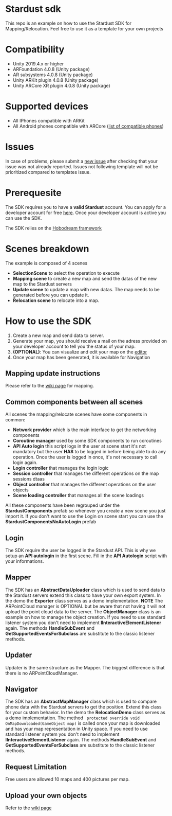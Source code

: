 # Stardust sdk
This repo is an example on how to use the Stardust SDK for Mapping/Relocation. Feel free to use it as a template for your own projects

# Compatibility
- Unity 2019.4.x or higher
- ARFoundation 4.0.8 (Unity package)
- AR subsystems 4.0.8 (Unity package)
- Unity ARKit plugin 4.0.8 (Unity package)
- Unity ARCore XR plugin 4.0.8 (Unity package)

# Supported devices
- All IPhones compatible with ARKit
- All Android phones compatible with ARCore ([list of compatible phones](https://developers.google.com/ar/discover/supported-devices))


# Issues
In case of problems, please submit a [new issue](https://github.com/Neogoma/stardust/issues) after checking that your issue was not already reported.
Issues not following template will not be prioritized compared to templates issue.


# Prerequesite
The SDK requires you to have a **valid Stardust** account. You can apply for a developer account for free [here](https://stardust.neogoma.com/).
Once your developer account is active you can use the SDK.

The SDK relies on the [Hobodream framework](https://github.com/Neogoma/hobodream)

# Scenes breakdown
The example is composed of 4 scenes
- **SelectionScene** to select the operation to execute
- **Mapping scene** to create a new map and send the datas of the new map to the Stardust servers
- **Update scene** to update a map with new datas. The map needs to be generated before you can update it.
- **Relocation scene** to relocate into a map.

# How to use the SDK
1. Create a new map and send data to server. 
2. Generate your map, you should receive a mail on the adress provided on your developer account to tell you the status of your map.
3. **(OPTIONAL)**: You can visualize and edit your map on the [editor](https://stardust.neogoma.com/editor)
4. Once your map has been generated, it is available for Navigation

## Mapping update instructions
Please refer to the [wiki page](https://github.com/Neogoma/stardust/wiki/Creating-and-updating-a-map-instructions) for mapping.

## Common components between all scenes
All scenes the mapping/relocate scenes have some components in common:
- **Network provider** which is the main interface to get the networking components
- **Coroutine manager** used by some SDK components to run coroutines
- **API Auto login** this script logs in the user at scene start it's not mandatory but the user **HAS** to be logged in before being able to do any operation. Once the user is logged in once, it's not necessary to call login again.
- **Login controller** that manages the login logic
- **Session controller** that manages the different operations on the map sessions dtaas
- **Object controller** that manages the different operations on the user objects
- **Scene loading controller** that manages all the scene loadings

All these components have been regrouped under the **StardustComponents** prefab so whenever you create a new scene you just import it.
If you don't want to use the Login on scene start you can use the **StardustComponentsNoAutoLogin** prefab

## Login
The SDK require the user be logged in the Stardust API. This is why we setup an **API autologin** in the first scene. Fill in the **API Autologin** script with your informations. 


## Mapper
The SDK has an **AbstractDataUploader** class which is used to send data to the Stardust servers extend this class to have your own export system. In the demo the **Exporter** class serves as a demo implementation.
**NOTE** The ARPointCloud manager is OPTIONAL but be aware that not having it will not upload the point cloud data to the server.
The **ObjectManager** class is an example on how to manage the object creation.
If you need to use standard listener system you don't need to implement **IInteractiveElementListener** again. The methods **HandleSubEvent** and **GetSupportedEventsForSubclass** are substitute to the classic listener methods.


## Updater
Updater is the same structure as the Mapper. The biggest difference is that there is no ARPointCloudManager.


## Navigator
The SDK has an **AbstractMapManager** class which is used to compare phone data with the Stardust servers to get the position. Extend this class for your custom behavior. In the demo the **RelocationDemo** class serves as a demo implementation.
The method ` protected override void OnMapDownloaded(GameObject map)` is called once your map is downloaded and has your map representation in Unity space.
If you need to use standard listener system you don't need to implement **IInteractiveElementListener** again. The methods **HandleSubEvent** and **GetSupportedEventsForSubclass** are substitute to the classic listener methods.


## Request Limitation
Free users are allowed 10 maps and 400 pictures per map.

## Upload your own objects
Refer to the [wiki page](https://github.com/Neogoma/stardust/wiki/Creating-and-uploading-an-asset-bundle-object)

